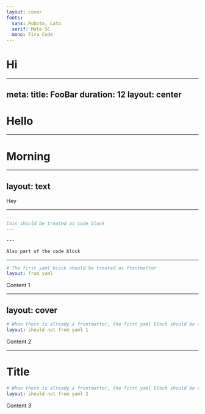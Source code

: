 ```yaml
---
layout: cover
fonts:
  sans: Roboto, Lato
  serif: Mate SC
  mono: Fira Code
---
```


# Hi

---
meta:
  title: FooBar
  duration: 12
layout: center
---

# Hello

<!--
This is note
-->

---

# Morning

---
layout: text
---

<!-- This is not note -->
Hey

<!--
This is note
-->

---

```md
---
this should be treated as code block
---

---

Also part of the code block
```

---

```yaml
# The first yaml block should be treated as frontmatter
layout: from yaml
```

Content 1

---
layout: cover
---

```yaml
# When there is already a frontmatter, the first yaml block should be treated as content
layout: should not from yaml 1
```

Content 2

---

# Title

```yaml
# When there is already a frontmatter, the first yaml block should be treated as content
layout: should not from yaml 2
```

Content 3
